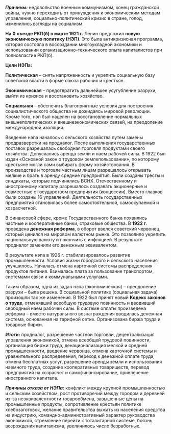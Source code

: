 **_Причины:_** недовольство военным коммунизмом, конец гражданской войны, нужно переходить от принуждения к экономическим методам управления, социально-политический кризис в стране, голод, изменились взгляды на социализм.

**На Х съезде РКП(б) в марте 1921 г.** Ленин предложил **новую экономическую политику (НЭП)**. Это была антикризисная программа, которая состояла в воссоздании многоукладной экономики и использовании организационно-технического опыта капиталистов при полновластие РКП(б).

**Цели НЭПа:**

**Политическая** – снять напряженность и укрепить социальную базу советской власти в форме союза рабочих и крестьян.

**Экономическая** – предотвратить дальнейшее усугубление разрухи, выйти из кризиса и восстановить хозяйство.

**Социальная** – обеспечить благоприятные условия для построения социалистического общества не дожидаясь мировой революции. Кроме того, нэп был нацелен на восстановление нормальных внешнеполитических и внешнеэкономических связей, на преодоление международной изоляции.

Введение нэпа началось с сельского хозяйства путем замены продразверстки на продналог. После выполнения государственных поставок разрешалась свободная торговля продуктами своего хозяйства. Допускались аренда земли и наем рабочей силы. В 1922 был издан «Основной закон о трудовом землепользовании», по которому крестьяне могли сами выбирать форму хозяйствования. В производстве и торговле частным лицам разрешалось открывать мелкие и брать в аренду средние предприятия. Были созданы тресты и синдикаты, которые подчинялись ВСНХ. Отечественному и иностранному капиталу разрешалось создавать акционерные и совместные с государством предприятия (концессии). Вместо главков были созданы 16 управлений. Деятельность государственных предприятий становилась более самостоятельной, самоокупаемой и хозрасчетной.

В финансовой сфере, кроме Государственного банка появились частные и кооперативные банки, страховые общества. В **1922 г**. проведена **денежная реформа**, в оборот ввелся советский червонец, который ценился на мировом валютном рынке. Это позволило укрепить национальную валюту и покончить с инфляцией. В результате продналог заменили его денежным эквивалентом.

В результате нэпа в 1926 г. стабилизировалось развитие промышленности. Условия жизни городского и сельского населения улучшилось. Началась отмена карточной системы распределения продуктов питания. Взималась плата за пользование транспортом, системами связи и коммунальными услугами.

Таким образом, одна из задач нэпа (экономическая) – преодоление разрухи – была решена. В социальной политике (социальная задача) произошли так же изменения. В 1922 был принят новый **Кодекс законов о труде**, отменявший всеобщую трудовую повинность и вводивший свободный наем рабочей силы. В системе оплаты произведена реформа – вместо натурального вознаграждения вводилась денежная система, основанная на тарифной сетке. Организована биржа труда и товарные биржи.

**_Итоги:_** продналог, разрешение частной торговли, децентрализация управления экономикой, отмена всеобщей трудовой повинности, организация биржи труда, денационализация мелкой и средней промышленности, введение червонца, отмена карточной системы и уравнительного распределения, переход к денежной оплате труда, отмена бесплатных услуг, разрешение аренды земли и использования наемного труда, создание кооперативных товариществ, перевод предприятий на хозрасчет и самофинансирование, привлечение иностранного капитала.

**_Причины отказа от НЭПа:_** конфликт между крупной промышленностью и сельским хозяйством, рост противоречий между городом и деревней из-за неэквивалентности товарообмена, завышенные цены на промышленные продукты, сопротивление крестьян политике хлебозаготовок, желание правительства выжать из населения средства на индустрию, командно-административный характер руководства экономикой, стремление перейти к тоталитарной системе, боязнь возрождения капитализма, увеличилось число безработных.